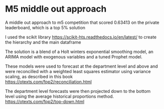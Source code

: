 # M5 middle out approach
A middle out approach to m5 competition that scored 0.63413 on the private leaderboard, which is a top 5% solution

I used the scikit library https://scikit-hts.readthedocs.io/en/latest/ to create the hierarchy and the main dataframe

The solution is a blend of a Holt winters exponential smoothing model, an ARIMA model with exogenous variables and a tuned Prophet model.

These models were used to forecast at the department level and above and were reconcilled with a weighted least squares estimator using variance scaling, as described in this book https://otexts.com/fpp2/reconciliation.html

The department level forecasts were then projected down to the bottom level using the average historical proportions method. https://otexts.com/fpp2/top-down.html
